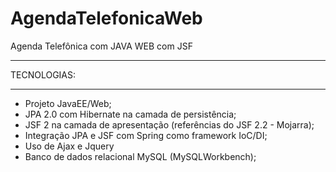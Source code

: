 # AgendaTelefonicaWeb
Agenda Telefônica com JAVA WEB com JSF 


******************************
  TECNOLOGIAS:             
******************************

- Projeto JavaEE/Web;
- JPA 2.0 com Hibernate na camada de persistência;
- JSF 2 na camada de apresentação (referências do JSF 2.2 - Mojarra);
- Integração JPA e JSF com Spring como framework IoC/DI;
- Uso de Ajax e Jquery
- Banco de dados relacional MySQL (MySQLWorkbench);

